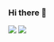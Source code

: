### Hi there 👋

<!--
**Rohit-1306/Rohit-1306** is a ✨ _special_ ✨ repository because its `README.md` (this file) appears on your GitHub profile.

Here are some ideas to get you started:

- 🔭 I’m currently working on ...
- 🌱 I’m currently learning ...
- 👯 I’m looking to collaborate on ...
- 🤔 I’m looking for help with ...
- 💬 Ask me about ...
- 📫 How to reach me: ...
- 😄 Pronouns: ...
- ⚡ Fun fact: ...
-->

<img src = "https://github-readme-stats.vercel.app/api?username=Rohit-1306&show_icons=true&count_private=true&theme=radical">
<img src = "https://github-readme-stats.vercel.app/api/top-langs/?username=Rohit-1306&theme=dark&hide_langs_below=1">
